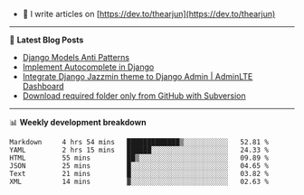 <!-- ![My Profile Introduction Image](https://i.ibb.co/tLFZ15Q/gh.png) -->
- 📝 I write articles on [https://dev.to/thearjun](https://dev.to/thearjun)

-------

📕 **Latest Blog Posts**
<!-- BLOG-POST-LIST:START -->
- [Django Models Anti Patterns](https://dev.to/thearjun/django-models-anti-patterns-1ma1)
- [Implement Autocomplete in Django](https://dev.to/thearjun/implement-autocomplete-in-django-3h20)
- [Integrate Django Jazzmin theme to Django Admin | AdminLTE Dashboard](https://dev.to/thearjun/integrate-django-jazzmin-theme-to-django-admin-adminlte-dashboard-5aao)
- [Download required folder only from GitHub with Subversion](https://dev.to/thearjun/download-required-folder-only-from-github-with-subversion-2gpc)
<!-- BLOG-POST-LIST:END -->

-------

📊 **Weekly development breakdown**
<!--START_SECTION:waka-->

```text
Markdown     4 hrs 54 mins   █████████████▒░░░░░░░░░░░   52.81 %
YAML         2 hrs 15 mins   ██████░░░░░░░░░░░░░░░░░░░   24.33 %
HTML         55 mins         ██▒░░░░░░░░░░░░░░░░░░░░░░   09.89 %
JSON         25 mins         █░░░░░░░░░░░░░░░░░░░░░░░░   04.65 %
Text         21 mins         █░░░░░░░░░░░░░░░░░░░░░░░░   03.82 %
XML          14 mins         ▓░░░░░░░░░░░░░░░░░░░░░░░░   02.63 %
```

<!--END_SECTION:waka-->
<img src='https://profile-counter.glitch.me/thearjun/count.svg' width='0px'>
